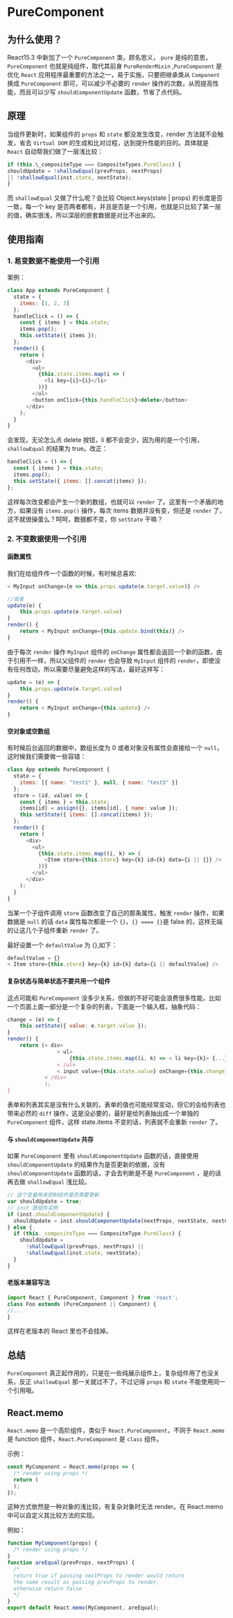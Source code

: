 # PureComponent

## 为什么使用？

React15.3 中新加了一个 `PureComponent` 类，顾名思义， `pure` 是纯的意思，`PureComponent` 也就是纯组件，取代其前身 `PureRenderMixin` ,`PureComponent` 是优化 `React` 应用程序最重要的方法之一，易于实施，只要把继承类从 `Component` 换成 `PureComponent` 即可，可以减少不必要的 `render` 操作的次数，从而提高性能，而且可以少写 `shouldComponentUpdate` 函数，节省了点代码。

## 原理

当组件更新时，如果组件的 `props` 和 `state` 都没发生改变，render 方法就不会触发，省去 `Virtual DOM` 的生成和比对过程，达到提升性能的目的。具体就是 `React` 自动帮我们做了一层浅比较：

```js
if (this.\_compositeType === CompositeTypes.PureClass) {
shouldUpdate = !shallowEqual(prevProps, nextProps)
|| !shallowEqual(inst.state, nextState);
}
```

而 `shallowEqual` 又做了什么呢？会比较 Object.keys(state | props) 的长度是否一致，每一个 key 是否两者都有，并且是否是一个引用，也就是只比较了第一层的值，确实很浅，所以深层的嵌套数据是对比不出来的。

## 使用指南

### 1. 易变数据不能使用一个引用

案例：

```js
class App extends PureComponent {
  state = {
    items: [1, 2, 3]
  };
  handleClick = () => {
    const { items } = this.state;
    items.pop();
    this.setState({ items });
  };
  render() {
    return (
      <div>
        <ul>
          {this.state.items.map(i => (
            <li key={i}>{i}</li>
          ))}
        </ul>
        <button onClick={this.handleClick}>delete</button>
      </div>
    );
  }
}
```

会发现，无论怎么点 delete 按钮，li 都不会变少，因为用的是一个引用，`shallowEqual` 的结果为 true。改正：

```js
handleClick = () => {
  const { items } = this.state;
  items.pop();
  this.setState({ items: [].concat(items) });
};
```

这样每次改变都会产生一个新的数组，也就可以 `render` 了。这里有一个矛盾的地方，如果没有 `items.pop()` 操作，每次 items 数据并没有变，但还是 `render` 了，这不就很操蛋么？呵呵，数据都不变，你 `setState` 干嘛？

### 2. 不变数据使用一个引用

#### 函数属性

我们在给组件传一个函数的时候，有时候总喜欢:

```js
< MyInput onChange={e => this.props.update(e.target.value)} />

//或者
update(e) {
    this.props.update(e.target.value)
}
render() {
    return < MyInput onChange={this.update.bind(this)} />
}
```

由于每次 `render` 操作 `MyInput` 组件的 `onChange` 属性都会返回一个新的函数，由于引用不一样，所以父组件的 `render` 也会导致 `MyInput` 组件的 `render`，即使没有任何改动，所以需要尽量避免这样的写法，最好这样写：

```js
update = (e) => {
    this.props.update(e.target.value)
}
render() {
    return < MyInput onChange={this.update} />
}
```

#### 空对象或空数组

有时候后台返回的数据中，数组长度为 0 或者对象没有属性会直接给一个 `null`，这时候我们需要做一些容错：

```js
class App extends PureComponent {
  state = {
    items: [{ name: "test1" }, null, { name: "test3" }]
  };
  store = (id, value) => {
    const { items } = this.state;
    items[id] = assign({}, items[id], { name: value });
    this.setState({ items: [].concat(items) });
  };
  render() {
    return (
      <div>
        <ul>
          {this.state.items.map((i, k) => (
            <Item store={this.store} key={k} id={k} data={i || {}} />
          ))}
        </ul>
      </div>
    );
  }
}
```

当某一个子组件调用 `store` 函数改变了自己的那条属性，触发 `render` 操作，如果数据是 `null` 的话 `data` 属性每次都是一个 `{}`，`{} ==== {}`是 false 的，这样无端的让这几个子组件重新 `render` 了。

最好设置一个 `defaultValue` 为 {},如下：

```js
defaultValue = {}
< Item store={this.store} key={k} id={k} data={i || defaultValue} />
```

#### 复杂状态与简单状态不要共用一个组件

这点可能和 `PureComponent` 没多少关系，但做的不好可能会浪费很多性能，比如一个页面上面一部分是一个复杂的列表，下面是一个输入框，抽象代码：

```js
change = (e) => {
    this.setState({ value: e.target.value });
}
render() {
    return (< div>
                < ul>
                    {this.state.items.map((i, k) => < li key={k}> {...}< /li>)}
                < /ul>
                < input value={this.state.value} onChange={this.change} />
            < /div>
            );
}
```

表单和列表其实是没有什么关联的，表单的值也可能经常变动，但它的会给列表也带来必然的 `diff` 操作，这是没必要的，最好是给列表抽出成一个单独的 `PureComponent` 组件，这样 state.items 不变的话，列表就不会重新 `render` 了。

#### 与 `shouldComponentUpdate` 共存

如果 `PureComponent` 里有 `shouldComponentUpdate` 函数的话，直接使用 `shouldComponentUpdate` 的结果作为是否更新的依据，没有 `shouldComponentUpdate` 函数的话，才会去判断是不是 `PureComponent` ，是的话再去做 `shallowEqual` 浅比较。

```js
// 这个变量用来控制组件是否需要更新
var shouldUpdate = true;
// inst 是组件实例
if (inst.shouldComponentUpdate) {
  shouldUpdate = inst.shouldComponentUpdate(nextProps, nextState, nextContext);
} else {
  if (this._compositeType === CompositeType.PureClass) {
    shouldUpdate =
      !shallowEqual(prevProps, nextProps) ||
      !shallowEqual(inst.state, nextState);
  }
}
```

#### 老版本兼容写法

```js
import React { PureComponent, Component } from 'react';
class Foo extends (PureComponent || Component) {
//...
}
```

这样在老版本的 React 里也不会挂掉。

## 总结

`PureComponent` 真正起作用的，只是在一些纯展示组件上，复杂组件用了也没关系，反正 `shallowEqual` 那一关就过不了，不过记得 `props` 和 `state` 不能使用同一个引用哦。

## React.memo

`React.memo` 是一个高阶组件，类似于 `React.PureComponent`，不同于 `React.memo` 是 function 组件，`React.PureComponent` 是 `class` 组件。

示例：

```js
const MyComponent = React.memo(props => {
  /* render using props */
  return (
  );
});
```

这种方式依然是一种对象的浅比较，有复杂对象时无法 render。在 React.memo 中可以自定义其比较方法的实现。

例如：

```js
function MyComponent(props) {
  /* render using props */
}
function areEqual(prevProps, nextProps) {
  /*
  return true if passing nextProps to render would return
  the same result as passing prevProps to render,
  otherwise return false
  */
}
export default React.memo(MyComponent, areEqual);
```
